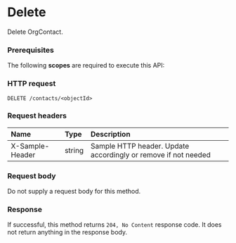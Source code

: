 # Delete

Delete OrgContact.
### Prerequisites
The following **scopes** are required to execute this API: 
### HTTP request
<!-- { "blockType": "ignored" } -->
```http
DELETE /contacts/<objectId>

```
### Request headers
| Name       | Type | Description|
|:---------------|:--------|:----------|
| X-Sample-Header  | string  | Sample HTTP header. Update accordingly or remove if not needed|

### Request body
Do not supply a request body for this method.


### Response
If successful, this method returns `204, No Content` response code. It does not return anything in the response body.


<!-- uuid: c921b383-7a47-420f-a546-59e6aabdb88d
2015-10-19 09:02:20 UTC -->
<!-- {
  "type": "#page.annotation",
  "description": "Delete",
  "keywords": "",
  "section": "documentation",
  "tocPath": ""
}-->